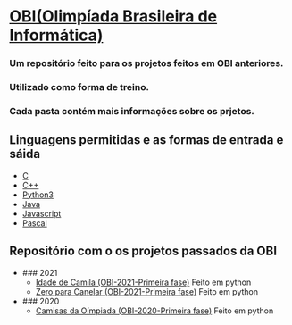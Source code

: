 # <a href="https://olimpiada.ic.unicamp.br">OBI(Olimpíada Brasileira de Informática)</a>
### Um repositório feito para os projetos feitos em OBI anteriores.
### Utilizado como forma de treino.
### Cada pasta contém mais informações sobre os prjetos.

## Linguagens permitidas e as formas de entrada e sáida
<ul>
 <li><a href="https://olimpiada.ic.unicamp.br/pratique/exemplo_solucao_c">C</a></li>
 <li><a href="https://olimpiada.ic.unicamp.br/pratique/exemplo_solucao_cpp">C++</a></li>
 <li><a href="https://olimpiada.ic.unicamp.br/pratique/exemplo_solucao_py3">Python3</a></li>
 <li><a href="https://olimpiada.ic.unicamp.br/pratique/exemplo_solucao_java">Java</a></li>
 <li><a href="https://olimpiada.ic.unicamp.br/pratique/exemplo_solucao_js">Javascript</a></li>
 <li><a href="https://olimpiada.ic.unicamp.br/pratique/exemplo_solucao_pas">Pascal</a></li>
</ul> 

## Repositório com o os projetos passados da OBI
<ul>
 <li>### 2021
  <ul>
    <li><a href="https://github.com/oliveira533/OBI/tree/main/Idade%20da%20Camila">Idade de Camila (OBI-2021-Primeira fase)</a> <label>Feito em python</label></li>
 <li><a href="https://github.com/oliveira533/OBI/tree/main/Zero%20para%20cancelar">Zero para Canelar (OBI-2021-Primeira fase)</a> <label>Feito em python</label></li>
  </ul>
 <li>### 2020
  <ul>
   <li><a href="https://github.com/oliveira533/OBI/tree/main/Camisetas%20da%20Ol%C3%ADmpiada">Camisas da Oímpiada (OBI-2020-Primeira fase)</a> <label>Feito em python</label></li>
  </ul>
 </li>
</ul>
